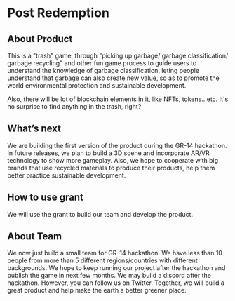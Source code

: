 # Post Redemption

## About Product

This is a "trash" game, through "picking up garbage/ garbage classification/ garbage recycling" and other fun game process to guide users to understand the knowledge of garbage classification, leting people understand that garbage can also create new value, so as to promote the world environmental protection and sustainable development.

Also, there will be lot of blockchain elements in it, like NFTs, tokens...etc. It's no surprise to find anything in the trash, right?

## What’s next

We are building the first version of the product during the GR-14 hackathon. In future releases, we plan to build a 3D scene and incorporate AR/VR technology to show more gameplay. Also, we hope to cooperate with big brands that use recycled materials to produce their products, help them better practice sustainable development.

## How to use grant

We will use the grant to build our team and develop the product.

## About Team

We now just build a small team for GR-14 hackathon. We have less than 10 people from more than 5 different regions/countries with different backgrounds. We hope to keep running our project after the hackathon and publish the game in next few months. 
We may build a discord after the hackathon. However, you can follow us on Twitter.
Together, we will build a great product and help make the earth a better greener place.
